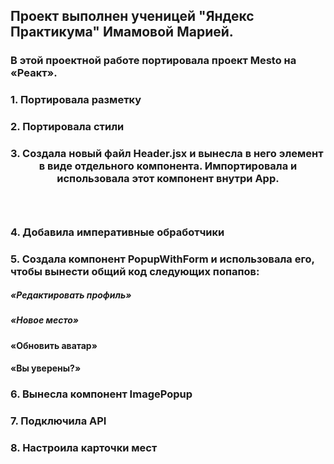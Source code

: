 
## Проект выполнен ученицей "Яндекс Практикума" Имамовой Марией.
### В этой проектной работе портировала проект Mesto на «Реакт».
### 1. Портировала разметку
### 2. Портировала стили
### 3. Создала новый файл Header.jsx и вынесла в него элемент <header> в виде отдельного компонента. Импортировала и использовала этот компонент внутри App. 
### 4. Добавила императивные обработчики
### 5. Создала компонент PopupWithForm и использовала его, чтобы вынести общий код следующих попапов:
##### «Редактировать профиль»
##### «Новое место»
#### «Обновить аватар»
#### «Вы уверены?»

### 6. Вынесла компонент ImagePopup
### 7. Подключила API
### 8. Настроила карточки мест

